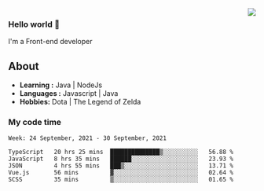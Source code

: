 <img align='right' src="https://github-readme-stats.vercel.app/api?username=jumodada&show_icons=true&theme=vue">

### Hello world 👋

I'm a Front-end developer 
    
## About
-  **Learning :** Java | NodeJs
-  **Languages :** Javascript | Java
-  **Hobbies:** Dota | The Legend of Zelda

### My code time

<!--START_SECTION:waka-->
```text
Week: 24 September, 2021 - 30 September, 2021

TypeScript   20 hrs 25 mins  ██████████████▒░░░░░░░░░░   56.88 % 
JavaScript   8 hrs 35 mins   ██████░░░░░░░░░░░░░░░░░░░   23.93 % 
JSON         4 hrs 55 mins   ███▒░░░░░░░░░░░░░░░░░░░░░   13.71 % 
Vue.js       56 mins         ▓░░░░░░░░░░░░░░░░░░░░░░░░   02.64 % 
SCSS         35 mins         ▒░░░░░░░░░░░░░░░░░░░░░░░░   01.65 % 
```
<!--END_SECTION:waka-->
